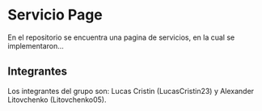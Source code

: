 # Servicio Page 
En el repositorio se encuentra una pagina de servicios, en la cual se implementaron...
## Integrantes
Los integrantes del grupo son: Lucas Cristin (LucasCristin23) y Alexander Litovchenko (Litovchenko05).
